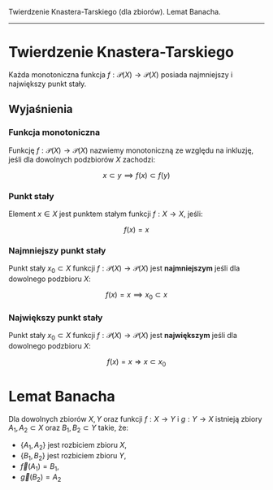 Twierdzenie Knastera-Tarskiego (dla zbiorów). Lemat Banacha.

----

# Twierdzenie Knastera-Tarskiego
Każda monotoniczna funkcja $f:\mathcal{P}(X) \rightarrow \mathcal{P}(X)$ posiada najmniejszy i największy punkt stały.

## Wyjaśnienia

### Funkcja monotoniczna
Funkcję $f:\mathcal{P}(X) \rightarrow \mathcal{P}(X)$ nazwiemy monotoniczną ze względu na inkluzję, jeśli dla dowolnych podzbiorów $X$ zachodzi:

$$x\subset y \implies f(x) \subset f(y)$$

### Punkt stały
Element $x \in X$ jest punktem stałym funkcji $f:X \rightarrow X$, jeśli:

$$f(x)=x$$

### Najmniejszy punkt stały
Punkt stały $x_0 \subset X$ funkcji $f:\mathcal{P}(X) \rightarrow \mathcal{P}(X)$ jest **najmniejszym** jeśli dla dowolnego podzbioru $X$:

$$f(x)= x \implies x_0 \subset x$$

### Największy punkt stały
Punkt stały $x_0 \subset X$ funkcji $f:\mathcal{P}(X) \rightarrow \mathcal{P}(X)$ jest **największym** jeśli dla dowolnego podzbioru $X$:

$$f(x)= x \Rightarrow x \subset x_0$$

# Lemat Banacha
Dla dowolnych zbiorów $X,Y$ oraz funkcji $f:X \rightarrow Y$ i $g:Y\rightarrow X$ istnieją zbiory $A_1,A_2 \subset X$ oraz $B_1,B_2 \subset Y$ takie, że:

- $\{A_1,A_2\}$ jest rozbiciem zbioru $X$,
- $\{B_1,B_2\}$ jest rozbiciem zbioru $Y$,
- $\vec{f}(A_1)= B_1$,
- $\vec{g}(B_2)= A_2$
